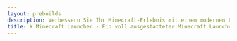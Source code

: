 ```yaml
---
layout: prebuilds
description: Verbessern Sie Ihr Minecraft-Erlebnis mit einem modernen Launcher
title: X Minecraft Launcher - Ein voll ausgestatteter Minecraft Launcher
---
```

